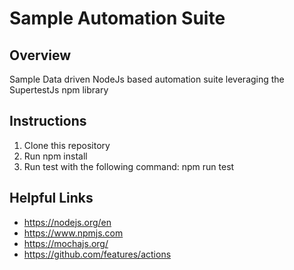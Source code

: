 # Sample Automation Suite

## Overview

Sample Data driven NodeJs based automation suite leveraging the SupertestJs npm library

## Instructions

1. Clone this repository
2. Run npm install
3. Run test with the following command: npm run test

## Helpful Links

- https://nodejs.org/en
- https://www.npmjs.com
- https://mochajs.org/
- https://github.com/features/actions
